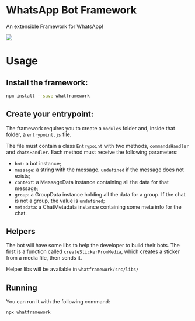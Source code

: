 # WhatsApp Bot Framework

An extensible Framework for WhatsApp!

<img src="https://count.kamuridesu.com?username=whatframework" />

# Usage

## Install the framework:

```sh
npm install --save whatframework
```

## Create your entrypoint:

The framework requires you to create a `modules` folder and, inside that folder, a `entrypoint.js` file.

The file must contain a class `Entrypoint` with two methods, `commandsHandler` and `chatsHandler`. Each method must receive the following parameters:
- `bot`: a bot instance;
- `message`: a string with the message. `undefined` if the message does not exists;
- `context`: a MessageData instance containing all the data for that message;
- `group`: a GroupData instance holding all the data for a group. If the chat is not a group, the value is `undefined`;
- `metadata`: a ChatMetadata instance containing some meta info for the chat.

## Helpers

The bot will have some libs to help the developer to build their bots. The first is a function called `createStickerFromMedia`, which creates a sticker from a media file, then sends it.

Helper libs will be available in `whatframework/src/libs/`

## Running

You can run it with the following command:

```sh
npx whatframework
```